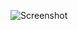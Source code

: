 ![Screenshot](https://raw.githubusercontent.com/Cryakl/Ultimate-RAT-Collection/refs/heads/main/QTaz/Q-taz%202.0/Screenshot.png)
